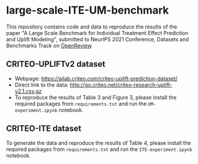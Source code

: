# large-scale-ITE-UM-benchmark

This repository contains code and data to reproduce the results of the paper "A Large Scale Benchmark for Individual Treatment Effect Prediction and Uplift Modeling", submitted to NeurIPS 2021 Conference, Datasets and Benchmarks Track on [OpenReview](https://openreview.net/forum?id=osfJ3Ac9j9J).

## CRITEO-UPLIFTv2 dataset
* Webpage: https://ailab.criteo.com/criteo-uplift-prediction-dataset/
* Direct link to the data: http://go.criteo.net/criteo-research-uplift-v2.1.csv.gz
* To reproduce the results of Table 3 and Figure 3, please install the required packages from `requirements.txt` and run the `UM-experiment.ipynb` notebook.

## CRITEO-ITE dataset
To generate the data and reproduce the results of Table 4, please install the required packages from `requirements.txt` and run the `ITE-experiment.ipynb` notebook.
